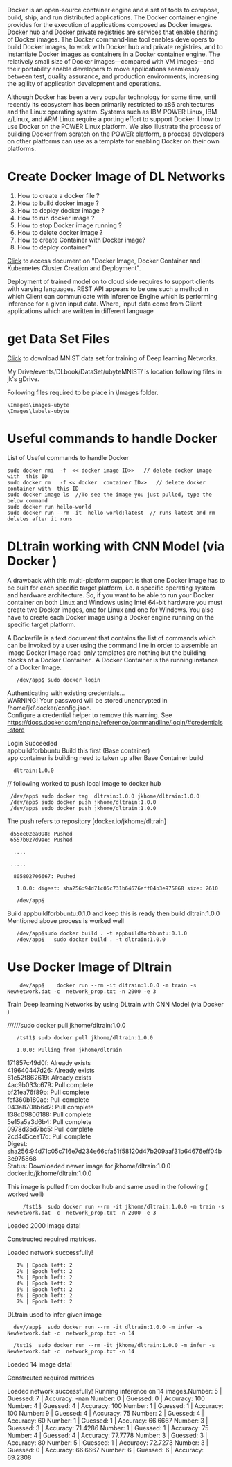 
Docker is an open-source container engine and a set of tools to compose, build, ship, and run distributed applications. The Docker container engine provides for the execution of applications composed as Docker images. Docker hub and Docker private registries are services that enable sharing of Docker images. The Docker command-line tool enables developers to build Docker images, to work with Docker hub and private registries, and to instantiate Docker images as containers in a Docker container engine. The relatively small size of Docker images—compared with VM images—and their portability enable developers to move applications seamlessly between test, quality assurance, and production environments, increasing the agility of application development and operations.

Although Docker has been a very popular technology for some time, until recently its ecosystem has been primarily restricted to x86 architectures and the Linux operating system. Systems such as IBM POWER Linux, IBM z/Linux, and ARM Linux require a porting effort to support Docker. I  how to use Docker on the POWER Linux platform. We also illustrate the process of building Docker from scratch on the POWER platform, a process developers on other platforms can use as a template for enabling Docker on their own platforms.




# Create Docker Image of DL Networks

1. How to create a docker file ?
2. How to build docker image ?
3. How to deploy docker image ?
4. How to run docker image ?
5. How to stop Docker image  running ?
6. How to delete docker image  ?
7. How to create Container with Docker image?
8. How to deploy container? 

 [Click](https://docs.google.com/document/d/1j3BrdxtS4ne8wsYICOKkjbRu08Lu96gOa0_0bl5vbmE/edit?usp=sharing) to access  document on "Docker Image,  Docker Container and Kubernetes Cluster
Creation and Deployment".

 
 Deployment of trained model on to cloud side  requires to  support  clients with varying languages.  REST API appears to be one such a method in which Client can communicate with Inference Engine which is performing inference for a given input data. Where, input data come from Client applications which are written in different language 

# get Data Set  Files


[Click](https://drive.google.com/drive/folders/1ZSe9HKynmpXQjLyuyfQq_-8q6wpcEJc3?usp=sharing) to download  MNIST data set for training of Deep learning Networks.

My Drive/events/DLbook/DataSet/ubyteMNIST/ is location following files in jk's gDrive.



 Following files required to be place in \Images folder.  
  
    \Images\images-ubyte
    \Images\labels-ubyte
    
# Useful commands to handle Docker  

   List of Useful commands to handle Docker

    sudo docker rmi  -f  << docker image ID>>   // delete docker image with  this ID
    sudo docker rm   -f << docker  container ID>>   // delete docker container with  this ID
    sudo docker image ls  //To see the image you just pulled, type the below command
    sudo docker run hello-world
    sudo docker run --rm -it  hello-world:latest  // runs latest and rm deletes after it runs 
    

# DLtrain working with CNN Model  (via Docker )

A drawback with this multi-platform support is that one Docker image has to be built for each specific target platform, i.e. a specific operating system and hardware architecture. So, if you want to be able to run your Docker container on both Linux and Windows using Intel 64-bit hardware you must create two Docker images, one for Linux and one for Windows. You also have to create each Docker image using a Docker engine running on the specific target platform.


A Dockerfile is a text document that contains the list of commands which can be invoked by a user using the command line in order to assemble an image  Docker Image read-only templates are nothing but the building blocks of a Docker Container  . A Docker Container is the running instance of a Docker Image.


       /dev/app$ sudo docker login

Authenticating with existing credentials... <br>
WARNING! Your password will be stored unencrypted in /home/jk/.docker/config.json. <br>
Configure a credential helper to remove this warning. See <br>
https://docs.docker.com/engine/reference/commandline/login/#credentials-store <br>


Login Succeeded <br>
appbuildforbbuntu  Build this first  (Base container)  <br>
app container is  building need to taken up after Base Container build <br>

      dltrain:1.0.0


// following worked to push local image to docker hub


     /dev/app$ sudo docker tag  dltrain:1.0.0 jkhome/dltrain:1.0.0
     /dev/app$ sudo docker push jkhome/dltrain:1.0.0
     /dev/app$ sudo docker push jkhome/dltrain:1.0.0

The push refers to repository [docker.io/jkhome/dltrain]

     d55ee02ea098: Pushed
     6557b027d9ae: Pushed
   
      ....

     .....

      805802706667: Pushed

       1.0.0: digest: sha256:94d71c05c731b64676eff04b3e975868 size: 2610

       /dev/app$


Build appbuildforbbuntu:0.1.0 and keep this is ready then build dltrain:1.0.0 
Mentioned above process is worked well


       /dev/app$sudo docker build . -t appbuildforbbuntu:0.1.0
       /dev/app$   sudo docker build . -t dltrain:1.0.0


# Use Docker Image of Dltrain

        dev/app$    docker run --rm -it dltrain:1.0.0 -m train -s NewNetwork.dat -c  network_prop.txt -n 2000 -e 3

Train Deep learning Networks by using  DLtrain with CNN Model  (via Docker )

//////sudo docker pull jkhome/dltrain:1.0.0

       /tst1$ sudo docker pull jkhome/dltrain:1.0.0

       1.0.0: Pulling from jkhome/dltrain

171857c49d0f: Already exists <br>
419640447d26: Already exists <br>
61e52f862619: Already exists <br>
4ac9b033c679: Pull complete <br>
bf21ea76f89b: Pull complete <br>
fcf360b180ac: Pull complete <br>
043a8708b6d2: Pull complete <br>
138c09806188: Pull complete <br>
5e15a5a3d6b4: Pull complete <br>
0978d35d7bc5: Pull complete <br>
2cd4d5cea17d: Pull complete <br> 
Digest: sha256:94d71c05c716e7d234e66cfa51f58120d47b209aaf31b64676eff04b3e975868 <br>
Status: Downloaded newer image for jkhome/dltrain:1.0.0 <br>
docker.io/jkhome/dltrain:1.0.0 <br>


This image is pulled from docker hub and same used in the following ( worked well)

         /tst1$  sudo docker run --rm -it jkhome/dltrain:1.0.0 -m train -s NewNetwork.dat -c  network_prop.txt -n 2000 -e 3

 

Loaded 2000 image data!



Constructed required matrices.

Loaded network successfully!

       1% | Epoch left: 2
       2% | Epoch left: 2
       3% | Epoch left: 2
       4% | Epoch left: 2
       5% | Epoch left: 2
       6% | Epoch left: 2
       7% | Epoch left: 2

DLtrain used to infer given image

      dev//app$  sudo docker run --rm -it dltrain:1.0.0 -m infer -s NewNetwork.dat -c  network_prop.txt -n 14

      /tst1$  sudo docker run --rm -it jkhome/dltrain:1.0.0 -m infer -s NewNetwork.dat -c  network_prop.txt -n 14

Loaded 14 image data!

Constrcuted required matrices

Loaded network successfully!
       Running inference on 14 images.Number: 5 | Guessed: 7 | Accuracy: -nan
       Number: 0 | Guessed: 0 | Accuracy: 100
       Number: 4 | Guessed: 4 | Accuracy: 100
       Number: 1 | Guessed: 1 | Accuracy: 100
       Number: 9 | Guessed: 4 | Accuracy: 75
       Number: 2 | Guessed: 4 | Accuracy: 60
       Number: 1 | Guessed: 1 | Accuracy: 66.6667
       Number: 3 | Guessed: 3 | Accuracy: 71.4286
       Number: 1 | Guessed: 1 | Accuracy: 75
       Number: 4 | Guessed: 4 | Accuracy: 77.7778
       Number: 3 | Guessed: 3 | Accuracy: 80
       Number: 5 | Guessed: 1 | Accuracy: 72.7273
       Number: 3 | Guessed: 0 | Accuracy: 66.6667
       Number: 6 | Guessed: 6 | Accuracy: 69.2308


